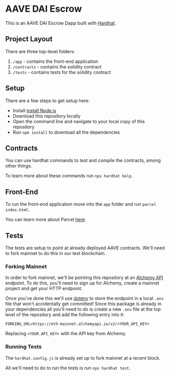 # AAVE DAI Escrow

This is an AAVE DAI Escrow Dapp built with [Hardhat](https://hardhat.org/).

## Project Layout

There are three top-level folders:

1. `/app` - contains the front-end application
2. `/contracts` - contains the solidity contract
3. `/tests` - contains tests for the solidity contract

## Setup

There are a few steps to get setup here:

 - Install [install Node.js](https://nodejs.org/en/)
 - Download this repository locally
 - Open the command line and navigate to your local copy of this repository
 - Run `npm install` to download all the dependencies

## Contracts

You can use hardhat commands to test and compile the contracts, among other things.

To learn more about these commands run `npx hardhat help`.

## Front-End

To run the front-end application move into the `app` folder and run `parcel index.html`.

You can learn more about Parcel [here](https://parceljs.org/).

## Tests

The tests are setup to point at already deployed AAVE contracts. We'll need to fork mainnet to do this in our test blockchain. 

### Forking Mainnet

In order to fork mainnet, we'll be pointing this repository at an [Alchemy API](https://alchemyapi.io/) endpoint. To do this, you'll need to sign up for Alchemy, create a mainnet project and get your HTTP endpoint.

Once you've done this we'll use [dotenv](https://www.npmjs.com/package/dotenv) to store the endpoint in a local `.env` file that won't accidentally get committed! Since this package is already in your dependencies all you'll need to do is create a new `.env` file at the top level of the repository and add the following entry into it:

```
FORKING_URL=https://eth-mainnet.alchemyapi.io/v2/<YOUR_API_KEY>
```

Replacing `<YOUR_API_KEY>` with the API key from Alchemy.

### Running Tests

The `hardhat.config.js` is already set up to fork mainnet at a recent block.

All we'll need to do to run the tests is run `npx hardhat test`.
